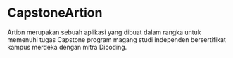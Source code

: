 # CapstoneArtion
Artion merupakan sebuah aplikasi yang dibuat dalam rangka untuk memenuhi tugas Capstone program magang studi independen bersertifikat kampus merdeka dengan mitra Dicoding.
